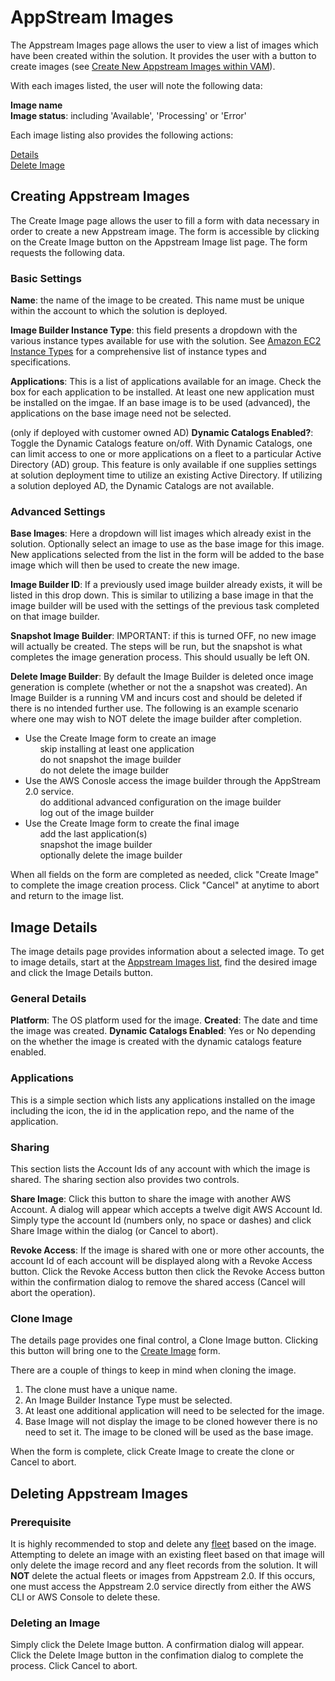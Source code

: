 # AppStream Images

The Appstream Images page allows the user to view a list of images which have been created within the solution. It provides the user with a button to create images (see [Create New Appstream Images within VAM](#creating-appstream-images)).

With each images listed, the user will note the following data:

**Image name**\
**Image status**: including 'Available', 'Processing' or 'Error'

Each image listing also provides the following actions:

[Details](#image-details)\
[Delete Image](#deleting-appstream-images)
    
## Creating Appstream Images

The Create Image page allows the user to fill a form with data necessary in order to create a new Appstream image. The form is accessible by clicking on the Create Image button on the Appstream Image list page. The form requests the following data.

### Basic Settings

**Name**: the name of the image to be created. This name must be unique within the account to which the solution is deployed.

**Image Builder Instance Type**: this field presents a dropdown with the various instance types available for use with the solution. See [Amazon EC2 Instance Types](https://aws.amazon.com/ec2/instance-types/) for a comprehensive list of instance types and specifications.

**Applications**: This is a list of applications available for an image. Check the box for each application to be installed. At least one new application must be installed on the imgae. If an base image is to be used (advanced), the applications on the base image need not be selected.

(only if deployed with customer owned AD) **Dynamic Catalogs Enabled?**: Toggle the Dynamic Catalogs feature on/off. With Dynamic Catalogs, one can limit access to one or more applications on a fleet to a particular Active Directory (AD) group. This feature is only available if one supplies settings at solution deployment time to utilize an existing Active Directory. If utilizing a solution deployed AD, the Dynamic Catalogs are not available.

### Advanced Settings

**Base Images**: Here a dropdown will list images which already exist in the solution. Optionally select an image to use as the base image for this image. New applications selected from the list in the form will be added to the base image which will then be used to create the new image.

**Image Builder ID**: If a previously used image builder already exists, it will be listed in this drop down. This is similar to utilizing a base image in that the image builder will be used with the settings of the previous task completed on that image builder.

**Snapshot Image Builder**: IMPORTANT: if this is turned OFF, no new image will actually be created. The steps will be run, but the snapshot is what completes the image generation process. This should usually be left ON.

**Delete Image Builder**: By default the Image Builder is deleted once image generation is complete (whether or not the a snapshot was created). An Image Builder is a running VM and incurs cost and should be deleted if there is no intended further use. The following is an example scenario where one may wish to NOT delete the image builder after completion.

* Use the Create Image form to create an image\
     &nbsp;&nbsp;&nbsp;&nbsp;&nbsp;&nbsp;skip installing at least one application\
     &nbsp;&nbsp;&nbsp;&nbsp;&nbsp;&nbsp;do not snapshot the image builder\
     &nbsp;&nbsp;&nbsp;&nbsp;&nbsp;&nbsp;do not delete the image builder
* Use the AWS Conosle access the image builder through the AppStream 2.0 service.\
     &nbsp;&nbsp;&nbsp;&nbsp;&nbsp;&nbsp;do additional advanced configuration on the image builder\
     &nbsp;&nbsp;&nbsp;&nbsp;&nbsp;&nbsp;log out of the image builder
* Use the Create Image form to create the final image\
     &nbsp;&nbsp;&nbsp;&nbsp;&nbsp;&nbsp;add the last application(s)\
     &nbsp;&nbsp;&nbsp;&nbsp;&nbsp;&nbsp;snapshot the image builder\
     &nbsp;&nbsp;&nbsp;&nbsp;&nbsp;&nbsp;optionally delete the image builder

When all fields on the form are completed as needed, click "Create Image" to complete the image creation process. Click "Cancel" at anytime to abort and return to the image list.

## Image Details

The image details page provides information about a selected image. To get to image details, start at the [Appstream Images list](#appstream-images-introduction), find the desired image and click the Image Details button.

### General Details

**Platform**: The OS platform used for the image.
**Created**: The date and time the image was created.
**Dynamic Catalogs Enabled**: Yes or No depending on the whether the image is created with the dynamic catalogs feature enabled.

### Applications

This is a simple section which lists any applications installed on the image including the icon, the id in the application repo, and the name of the application.

### Sharing

This section lists the Account Ids of any account with which the image is shared. The sharing section also provides two controls.

**Share Image**: Click this button to share the image with another AWS Account. A dialog will appear which accepts a twelve digit AWS Account Id. Simply type the account Id (numbers only, no space or dashes) and click Share Image within the dialog (or Cancel to abort).

**Revoke Access**: If the image is shared with one or more other accounts, the account Id of each account will be displayed along with a Revoke Access button. Click the Revoke Access button then click the Revoke Access button within the confirmation dialog to remove the shared access (Cancel will abort the operation).

### Clone Image

The details page provides one final control, a Clone Image button. Clicking this button will bring one to the [Create Image](#creating-appstream-images) form.

There are a couple of things to keep in mind when cloning the image.

1. The clone must have a unique name.
2. An Image Builder Instance Type must be selected.
3. At least one additional application will need to be selected for the image.
4. Base Image will not display the image to be cloned however there is no need to set it. The image to be cloned will be used as the base image.

When the form is complete, click Create Image to create the clone or Cancel to abort.

## Deleting Appstream Images

### Prerequisite

It is highly recommended to stop and delete any [fleet](/sidebarAppStreamFleets.md) based on the image. Attempting to delete an image with an existing fleet based on that image will only delete the image record and any fleet records from the solution. It will **NOT** delete the actual fleets or images from Appstream 2.0. If this occurs, one must access the Appstream 2.0 service directly from either the AWS CLI or AWS Console to delete these.

### Deleting an Image

Simply click the Delete Image button. A confirmation dialog will appear. Click the Delete Image button in the confimation dialog to complete the process. Click Cancel to abort.

